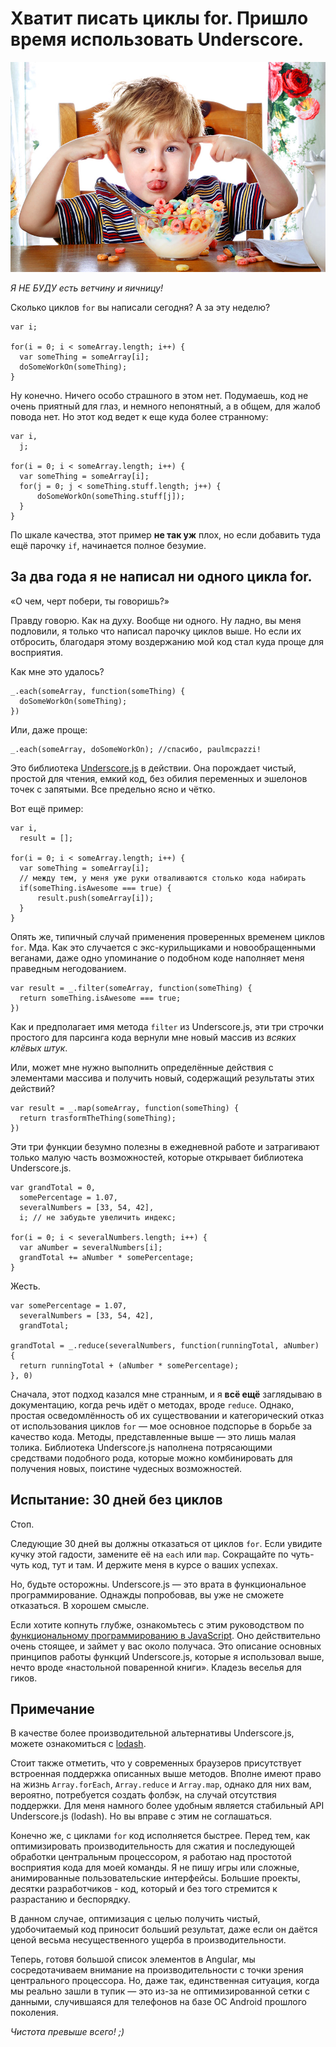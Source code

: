 # Хватит писать циклы for. Пришло время использовать Underscore.

![мальчик][никаких циклов for]

*Я НЕ БУДУ есть ветчину и яичницу!*

Сколько циклов `for` вы написали сегодня? А за эту неделю?

    var i;

    for(i = 0; i < someArray.length; i++) {
      var someThing = someArray[i];
      doSomeWorkOn(someThing);
    }

Ну конечно. Ничего особо страшного в этом нет. Подумаешь, код не очень 
приятный для глаз, и немного непонятный, а в общем, для жалоб повода нет. Но 
этот код ведет к еще куда более странному:

    var i,
      j;

    for(i = 0; i < someArray.length; i++) {
      var someThing = someArray[i];
      for(j = 0; j < someThing.stuff.length; j++) {
          doSomeWorkOn(someThing.stuff[j]);
      }
    }

По шкале качества, этот пример **не так уж** плох, но если добавить туда ещё 
парочку `if`, начинается полное безумие.

## За два года я не написал ни одного цикла for.

«О чем, черт побери, ты говоришь?»

Правду говорю. Как на духу. Вообще ни одного. Ну ладно, вы меня подловили, я 
только что написал парочку циклов выше. Но если их отбросить, благодаря этому 
воздержанию мой код стал куда проще для восприятия.

Как мне это удалось?

    _.each(someArray, function(someThing) {
      doSomeWorkOn(someThing);
    })

Или, даже проще:

    _.each(someArray, doSomeWorkOn); //спасибо, paulmcpazzi!

Это библиотека [Underscore.js][1] в действии. Она порождает чистый, простой 
для чтения, емкий код, без обилия переменных и эшелонов точек с запятыми. Все 
предельно ясно и чётко.

Вот ещё пример:

    var i,
      result = [];

    for(i = 0; i < someArray.length; i++) {
      var someThing = someArray[i];
      // между тем, у меня уже руки отваливаются столько кода набирать
      if(someThing.isAwesome === true) {
          result.push(someArray[i]);
      }
    }

Опять же, типичный случай применения проверенных временем циклов `for`. Мда.
Как это случается с экс-курильщиками и новообращенными веганами, даже одно 
упоминание о подобном коде наполняет меня праведным негодованием.

    var result = _.filter(someArray, function(someThing) {
      return someThing.isAwesome === true;
    })

Как и предполагает имя метода `filter` из Underscore.js, эти три строчки 
простого для парсинга кода вернули мне новый массив из *всяких клёвых штук*.

Или, может мне нужно выполнить определённые действия с элементами массива и 
получить новый, содержащий результаты этих действий?

    var result = _.map(someArray, function(someThing) {
      return trasformTheThing(someThing);
    })

Эти три функции безумно полезны в ежедневной работе и затрагивают только малую 
часть возможностей, которые открывает библиотека Underscore.js.

    var grandTotal = 0,
      somePercentage = 1.07,
      severalNumbers = [33, 54, 42],
      i; // не забудьте увеличить индекс;

    for(i = 0; i < severalNumbers.length; i++) {
      var aNumber = severalNumbers[i];
      grandTotal += aNumber * somePercentage;
    }

Жесть.

    var somePercentage = 1.07,
      severalNumbers = [33, 54, 42],
      grandTotal;

    grandTotal = _.reduce(severalNumbers, function(runningTotal, aNumber) {
      return runningTotal + (aNumber * somePercentage);
    }, 0)

Сначала, этот подход казался мне странным, и я **всё ещё** заглядываю в 
документацию, когда речь идёт о методах, вроде `reduce`. Однако, простая 
осведомлённость об их существовании и категорический отказ от использования 
циклов `for` —  мое основное подспорье в борьбе за качество кода. Методы, 
представленные выше — это лишь малая толика. Библиотека Underscore.js 
наполнена потрясающими средствами подобного рода, которые можно комбинировать 
для получения новых, поистине чудесных возможностей.

## Испытание: 30 дней без циклов

Стоп.

Следующие 30 дней вы должны отказаться от циклов `for`. Если увидите кучку 
этой гадости, замените её на `each` или `map`. Сокращайте по чуть-чуть код, 
тут и там. И держите меня в курсе о ваших успехах.

Но, будьте осторожны. Underscore.js — это врата в функциональное 
программирование. Однажды попробовав, вы уже не сможете отказаться. В хорошем 
смысле.

Если хотите копнуть глубже, ознакомьтесь с этим руководством по 
[функциональному программированию в JavaScript][2]. Оно действительно 
очень стоящее, и займет у вас около получаса. Это описание основных принципов 
работы функций Underscore.js, которые я использовал выше, нечто вроде 
«настольной поваренной книги». Кладезь веселья для гиков. 

## Примечание

В качестве более производительной альтернативы Underscore.js, можете 
ознакомиться с [lodash][3].

Стоит также отметить, что у современных браузеров присутствует встроенная 
поддержка описанных выше методов. Вполне имеют право на жизнь `Array.forEach`, 
`Array.reduce` и `Array.map`, однако для них вам, вероятно, потребуется 
создать фолбэк, на случай отсутствия поддержки. Для меня намного более удобным 
является стабильный API Underscore.js (lodash). Но вы вправе с этим не 
соглашаться.

Конечно же, с циклами `for` код исполняется быстрее. Перед тем, как 
оптимизировать производительность для сжатия и последующей обработки 
центральным процессором, я работаю над простотой восприятия кода для моей 
команды. Я не пишу игры или сложные, анимированные пользовательские 
интерфейсы. Большие проекты, десятки разработчиков - код, который и без того 
стремится к разрастанию и беспорядку.

В данном случае, оптимизация с целью получить чистый, удобочитаемый код 
приносит больший результат, даже если он даётся ценой весьма несущественного 
ущерба в производительности.

Теперь, готовя большой список элементов в Angular, мы сосредотачиваем внимание 
на производительности с точки зрения центрального процессора. Но, даже так, 
единственная ситуация, когда мы реально зашли в тупик — это из-за не 
оптимизированной сетки с данными, случившаяся для телефонов на базе ОС Android 
прошлого поколения.

*Чистота превыше всего! ;)*

[1]: http://underscorejs.org/
[2]: http://reactive-extensions.github.io/learnrx/
[3]: http://lodash.com/benchmarks

[никаких циклов for]: img/no_loops.jpg
